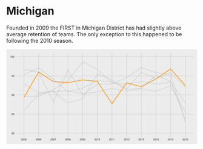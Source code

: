 # Michigan

Founded in 2009 the FIRST in Michigan District has had slightly above average retention of teams. The only exception to this happened to be following the 2010 season. 

![](images/michigan_retention.png)